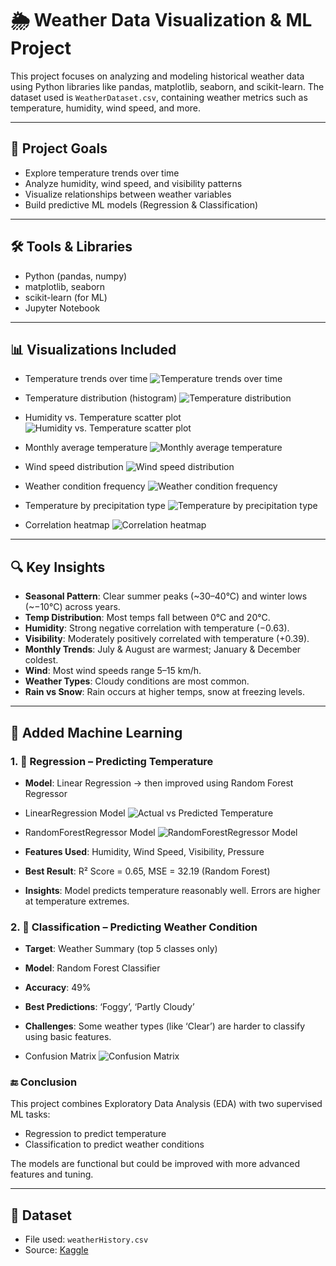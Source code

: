 # 🌦️ Weather Data Visualization & ML Project

This project focuses on analyzing and modeling historical weather data using Python libraries like pandas, matplotlib, seaborn, and scikit-learn. The dataset used is `WeatherDataset.csv`, containing weather metrics such as temperature, humidity, wind speed, and more.

---

## 📌 Project Goals

- Explore temperature trends over time
- Analyze humidity, wind speed, and visibility patterns
- Visualize relationships between weather variables
- Build predictive ML models (Regression & Classification)

---

## 🛠️ Tools & Libraries

- Python (pandas, numpy)
- matplotlib, seaborn
- scikit-learn (for ML)
- Jupyter Notebook

---

## 📊 Visualizations Included

- Temperature trends over time
![Temperature trends over time](Figs/Temperature%20Over%20Time.png)


- Temperature distribution (histogram)
![Temperature distribution](Figs/Temperature%20Distribution.png)

- Humidity vs. Temperature scatter plot
![Humidity vs. Temperature scatter plot](Figs/Himidity%20VS%20Temperature.png)


- Monthly average temperature
![Monthly average temperature](Figs/Average%20Monthly%20Temperature.png)


- Wind speed distribution
![Wind speed distribution](Figs/Wind%20Speed%20Distribution.png)


- Weather condition frequency
![Weather condition frequency](Figs/Weather%20Condition%20Count.png)


- Temperature by precipitation type
![Temperature by precipitation type](Figs/Temperature%20By%20Precipitation%20Type.png)


- Correlation heatmap
![Correlation heatmap](Figs/Correlation%20Heatmap.png)



---

## 🔍 Key Insights

- **Seasonal Pattern**: Clear summer peaks (~30–40°C) and winter lows (~−10°C) across years.
- **Temp Distribution**: Most temps fall between 0°C and 20°C.
- **Humidity**: Strong negative correlation with temperature (−0.63).
- **Visibility**: Moderately positively correlated with temperature (+0.39).
- **Monthly Trends**: July & August are warmest; January & December coldest.
- **Wind**: Most wind speeds range 5–15 km/h.
- **Weather Types**: Cloudy conditions are most common.
- **Rain vs Snow**: Rain occurs at higher temps, snow at freezing levels.

---

## 🤖 Added Machine Learning

### 1. 🔢 Regression – Predicting Temperature

- **Model**: Linear Regression → then improved using Random Forest Regressor

- LinearRegression Model
![Actual vs Predicted Temperature](Figs/Actual%20vs%20Predicted%20Temperature%20(LR).png)



- RandomForestRegressor Model
![RandomForestRegressor Model](Figs/Actual%20vs%20Predicted%20Temperature%20(RFR).png)

- **Features Used**: Humidity, Wind Speed, Visibility, Pressure
- **Best Result**: R² Score = 0.65, MSE = 32.19 (Random Forest)
- **Insights**: Model predicts temperature reasonably well. Errors are higher at temperature extremes.

### 2. 🧠 Classification – Predicting Weather Condition

- **Target**: Weather Summary (top 5 classes only)
- **Model**: Random Forest Classifier
- **Accuracy**: 49%
- **Best Predictions**: ‘Foggy’, ‘Partly Cloudy’
- **Challenges**: Some weather types (like ‘Clear’) are harder to classify using basic features.


- Confusion Matrix
![Confusion Matrix](Figs/Confusion%20Matrix.png)


### 🔚 Conclusion

This project combines Exploratory Data Analysis (EDA) with two supervised ML tasks:
- Regression to predict temperature
- Classification to predict weather conditions

The models are functional but could be improved with more advanced features and tuning.

---

## 📁 Dataset

- File used: `weatherHistory.csv`
- Source: [Kaggle](https://www.kaggle.com)
